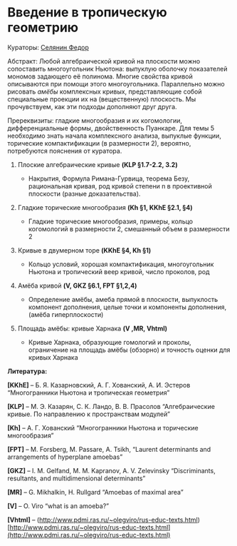 # Введение в тропическую геометрию

Кураторы: [Селянин Федор](fed.se98@yandex.ru)

Абстракт: Любой алгебраической кривой на плоскости можно сопоставить многоугольник Ньютона: выпуклую оболочку показателей мономов задающего её полинома. Многие свойства кривой описываются при помощи этого многоугольника.  Параллельно можно рисовать *амёбы* комплексных кривых, представляющие собой специальные проекции их на (вещественную) плоскость. Мы прочувствуем, как эти подходы дополняют друг друга.

Пререквизиты: гладкие многообразия и их когомологии, дифференциальные формы, двойственность Пуанкаре. Для темы 5 необходимо знать начала комплексного анализа, выпуклые функции, торические компактификации (в размерности 2), вероятно, потребуются пояснения от куратора.

1. Плоские алгебраические кривые **(KLP §1.7-2.2, 3.2)**
   - Накрытия, Формула Римана-Гурвица, теорема Безу, рациональная кривая, род кривой степени n в проективной плоскости  (разные доказательства).
2. Гладкие торические многообразия **(Kh §1, KKhE §2.1, §4)**
   - Гладкие торические многообразия, примеры, кольцо когомологий в размерности 2,  смешанный объем в размерности 2

3. Кривые в двумерном торе **(KKhE §4, Kh §1)**
   - Кольцо условий, хорошая компактификация, многоугольник Ньютона и тропический веер кривой, число проколов, род

4. Амёба кривой **(V, GKZ §6.1, FPT §1,2,4)**
   - Определение амёбы, амеба прямой в плоскости, выпуклость компонент дополнения, целые точки и компоненты дополнения, (амёба гиперплоскости)
5. Площадь амёбы: кривые Харнака **(V ,MR, Vhtml)**
   - Кривые Харнака, образующие гомологий и проколы, ограничение на площадь амёбы (обзорно) и точность оценки для кривых Харнака

**Литература:**

**[KKhE]**  – Б. Я. Казарновский, А. Г. Хованский, А. И. Эстеров  “Многогранники Ньютона и тропическая геометрия”

**[KLP]** – М. Э. Казарян, С. К. Ландо, В. В. Прасолов “Алгебраические кривые. По направлению к пространствам модулей”

**[Kh]** – А. Г. Хованский “Многогранники Ньютона и торические многообразия”

**[FPT]** –  M. Forsberg, M. Passare, A. Tsikh, “Laurent determinants and arrangements of hyperplane amoebas”

**[GKZ]** – I. M. Gelfand, M. M. Kapranov, A. V. Zelevinsky  “Discriminants, resultants, and multidimensional determinants”

**[MR]** – G. Mikhalkin, H. Rullgard “Amoebas of maximal area”

**[V]** – O. Viro “what is an amoeba?”

**[Vhtml]** – (http://www.pdmi.ras.ru/~olegviro/rus-educ-texts.html)[http://www.pdmi.ras.ru/~olegviro/rus-educ-texts.html](http://www.pdmi.ras.ru/~olegviro/rus-educ-texts.html)





